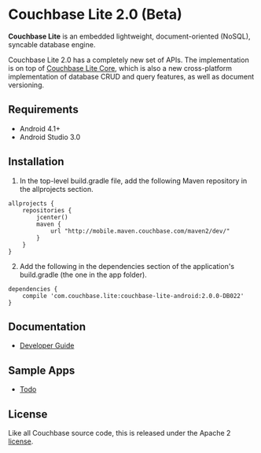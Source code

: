 
# Couchbase Lite 2.0 (Beta)

**Couchbase Lite** is an embedded lightweight, document-oriented (NoSQL), syncable database engine.

Couchbase Lite 2.0 has a completely new set of APIs. The implementation is on top of [Couchbase Lite Core](https://github.com/couchbase/couchbase-lite-core), which is also a new cross-platform implementation of database CRUD and query features, as well as document versioning.

## Requirements

- Android 4.1+
- Android Studio 3.0

## Installation

1. In the top-level build.gradle file, add the following Maven repository in the allprojects section.

```
allprojects {
    repositories {
        jcenter()
        maven {
            url "http://mobile.maven.couchbase.com/maven2/dev/"
        }
    }
}
```

2. Add the following in the dependencies section of the application's build.gradle (the one in the app folder).

```
dependencies {
    compile 'com.couchbase.lite:couchbase-lite-android:2.0.0-DB022'
}
```

## Documentation

- [Developer Guide](https://developer.couchbase.com/documentation/mobile/2.0/couchbase-lite/java.html)

## Sample Apps

- [Todo](https://github.com/couchbaselabs/mobile-training-todo/tree/feature/2.0)


## License

Like all Couchbase source code, this is released under the Apache 2 [license](LICENSE).

